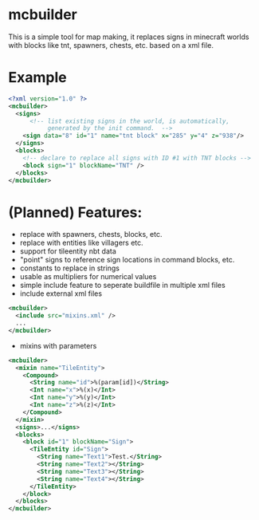 mcbuilder
=========

This is a simple tool for map making, it replaces signs in minecraft worlds
with blocks like tnt, spawners, chests, etc. based on a xml file.

Example
=======

```xml
<?xml version="1.0" ?>
<mcbuilder>
  <signs>
      <!-- list existing signs in the world, is automatically,
           generated by the init command.  -->
    <sign data="8" id="1" name="tnt block" x="285" y="4" z="938"/>
  </signs>
  <blocks>
    <!-- declare to replace all signs with ID #1 with TNT blocks -->
    <block sign="1" blockName="TNT" />
  </blocks>
</mcbuilder>
```

(Planned) Features:
===================

* replace with spawners, chests, blocks, etc.
* replace with entities like villagers etc.
* support for tileentity nbt data
* "point" signs to reference sign locations in command blocks, etc.
* constants to replace in strings
* usable as multipliers for numerical values
* simple include feature to seperate buildfile in multiple xml files
* include external xml files

```xml
<mcbuilder>
  <include src="mixins.xml" /> 
  ...
</mcbuilder>
```

* mixins with parameters

```xml
<mcbuilder>
  <mixin name="TileEntity">
    <Compound>
      <String name="id">%(param[id])</String>
      <Int name="x">%(x)</Int>
      <Int name="y">%(y)</Int>
      <Int name="z">%(z)</Int>
    </Compound>
  </mixin>
  <signs>...</signs>
  <blocks>
    <block id="1" blockName="Sign">
      <TileEntity id="Sign">
        <String name="Text1">Test.</String>
        <String name="Text2"></String>
        <String name="Text3"></String>
        <String name="Text4"></String>
      </TileEntity>
    </block>
  </blocks>
</mcbuilder>
```




